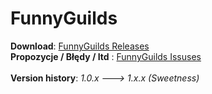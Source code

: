 FunnyGuilds
===========

<b>Download</b>: <a href="https://github.com/Dzikoysk/FunnyGuilds/releases/">FunnyGuilds Releases</a>
<br>
<b>Propozycje / Błędy / Itd</b> : <a href="https://github.com/Dzikoysk/FunnyGuilds/issues">FunnyGuilds Issuses</a>
<br>
<br>
<b>Version history</b>: <i>1.0.x ---> 1.x.x (Sweetness)</i>

